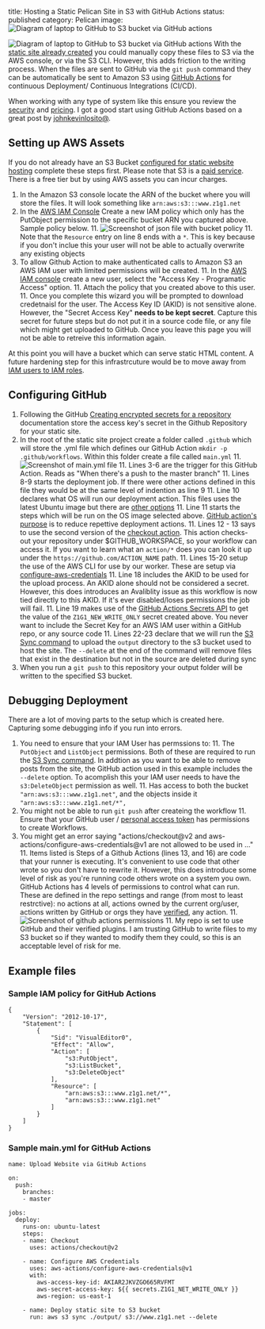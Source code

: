 title: Hosting a Static Pelican Site in S3 with GitHub Actions
status: published
category: Pelican
image: ![Diagram of laptop to GitHub to S3 bucket via GitHub actions]({static}/images/github-actions-to-s3-bucket.png)

![Diagram of laptop to GitHub to S3 bucket via GitHub actions]({static}/images/github-actions-to-s3-bucket.png)
With the [static site already created]({filename}2022-01-15-Setting-up-the-site.md) you could manually copy these files to S3 via the AWS console, or via the S3 CLI. However, this adds friction to the writing process. When the files are sent to GitHub via the ```git push``` command they can be automatically be sent to Amazon S3 using [GitHub Actions](https://docs.github.com/en/actions) for continuous Deployment/ Continuous Integrations (CI/CD). 

When working with any type of system like this ensure you review the [security](https://docs.github.com/en/actions/security-guides/security-hardening-for-github-actions) and [pricing](https://docs.github.com/en/actions/learn-github-actions/usage-limits-billing-and-administration). I got a good start using GitHub Actions based on a great post by [johnkevinlosito@](https://johnkevinlosito.com/posts/deploy-static-website-to-s3-using-github-actions).

## Setting up AWS Assets

If you do not already have an S3 Bucket [configured for static website hosting](https://docs.aws.amazon.com/AmazonS3/latest/userguide/WebsiteHosting.html) complete these steps first. Please note that S3 is a [paid service](https://aws.amazon.com/s3/pricing/). There is a free tier but by using AWS assets you can incur charges. 

1. In the Amazon S3 console locate the ARN of the bucket where you will store the files. It will look something like ```arn:aws:s3:::www.z1g1.net```
1. In the [AWS IAM Console](https://console.aws.amazon.com/iamv2/home#/policies) Create a new IAM policy which only has the PutObject permission to the specific bucket ARN you captured above. Sample policy below.
	11. ![Screenshot of json file with bucket policy]({static}/images/github-actions-z1g1-net-write-only-policy.png)
	11. Note that the ```Resource``` entry on line 8 ends with a ```*```. This is key because if you don't inclue this your user will not be able to actually overwrite any existing objects
1. To allow Github Action to make authenticated calls to Amazon S3 an AWS IAM user with limited permissions will be created. 
	11. In the [AWS IAM console](https://console.aws.amazon.com/iam/home#/users) create a new user, select the "Access Key - Programatic Access" option.
	11. Attach the policy that you created above to this user.
	11. Once you complete this wizard you will be prompted to download credetnaisl for the user. The Access Key ID (AKID) is not sensitive alone. However, the "Secret Access Key" **needs to be kept secret**. Capture this secret for future steps but do not put it in a source code file, or any file which might get uploaded to GitHub. Once you leave this page you will not be able to retreive this information again. 


At this point you will have a bucket which can serve static HTML content. A future hardening step for this infrastrcuture would be to move away from [IAM users to IAM roles](https://github.com/aws-actions/configure-aws-credentials).

## Configuring GitHub

1. Following the GitHub [Creating encrypted secrets for a repository](https://docs.github.com/en/actions/security-guides/encrypted-secrets#creating-encrypted-secrets-for-a-repository) documentation store the access key's secret in the Github Repository for your static site. 
1. In the root of the static site project create a folder called ```.github``` which will store the .yml file which defines our GitHub Action ```mkdir -p .github/workflows```. Within this folder create a file called ```main.yml```
	11. ![Screenshot of main.yml file]({static}/images/github-actions-main-yml.png) 
	11. Lines 3-6 are the trigger for this GitHub Action. Reads as "When there's a push to the master branch"
	11. Lines 8-9 starts the deployment job. If there were other actions defined in this file they would be at the same level of indention as line 9
	11. Line 10 declares what OS will run our deployment action. This files uses the latest Ubuntu image but there are [other options](https://docs.github.com/en/actions/using-workflows/workflow-syntax-for-github-actions#jobsjob_idruns-on)
	11. Line 11 starts the steps which will be run on the OS image selected above. [GitHub action's purpose](https://docs.github.com/en/actions/learn-github-actions/understanding-github-actions) is to reduce repettive deployment actions.
	11. Lines 12 - 13 says to use the second version of the [checkout action](https://github.com/actions/checkout). This action checks-out your repository under $GITHUB_WORKSPACE, so your workflow can access it. If you want to learn what an ```action/*``` does you can look it up under the ```https://github.com/ACTION_NAME``` path. 
	11. Lines 15-20 setup the use of the AWS CLI for use by our worker. These are setup via [configure-aws-credentials](https://github.com/aws-actions/configure-aws-credentials)
	11. Line 18 includes the AKID to be used for the upload process. An AKID alone should not be considered a secret. However, this does introduces an Avaliblity issue as this workflow is now tied directly to this AKID. If it's ever disabled/loses permissions the job will fail.
	11. Line 19 makes use of the [GitHub Actions Secrets API]() to get the value of the ```Z1G1_NEW_WRITE_ONLY``` secret created above. You never want to include the Secret Key for an AWS IAM user within a GitHub repo, or any source code
	11. Lines 22-23 declare that we will run the [S3 Sync command](https://awscli.amazonaws.com/v2/documentation/api/latest/reference/s3/sync.html) to upload the ```output``` directory to the s3 bucket used to host the site. The ```--delete``` at the end of the command will remove files that exist in the destination but not in the source are deleted during sync
1. When you run a ```git push``` to this repository your output folder will be written to the specified S3 bucket.


## Debugging Deployment 

There are a lot of moving parts to the setup which is created here. Capturing some debugging info if you run into errors. 

1. You need to ensure that your IAM User has permssions to:
	11. The ```PutObject``` and ```ListObject``` permissions. Both of these are required to run the [S3 Sync command](https://awscli.amazonaws.com/v2/documentation/api/latest/reference/s3/sync.html). In addtion as you want to be able to remove posts from the site, the GitHub action used in this example includes the ```--delete``` option. To acomplish this your IAM user needs to have the ```s3:DeleteObject``` permission as well.
	11. Has access to both the bucket ```"arn:aws:s3:::www.z1g1.net"```, and the objects inside it ```"arn:aws:s3:::www.z1g1.net/*",```
1. You might not be able to run ```git push``` after createing the workflow
	11. Ensure that your GitHub user / [personal access token](https://docs.github.com/en/authentication/keeping-your-account-and-data-secure/creating-a-personal-access-token) has permissions to create Workflows.
1. You might get an error saying "actions/checkout@v2 and aws-actions/configure-aws-credentials@v1 are not allowed to be used in ..."
	11. Items listed is Steps of a Github Actions (lines 13, and 16) are code that your runner is executing. It's convenient to use code that other wrote so you don't have to rewrite it. However, this does introduce some level of risk as you're running code others wrote on a system you own. GitHub Actions has 4 levels of permissions to control what can run. These are defined in the repo settings and range (from most to least restrctive): no actions at all, actions owned by the current org/user, actions written by GitHub or orgs they have [verified](https://github.com/marketplace?type=actions&verification=verified_creator), any action.
	11. ![Screenshot of github actions permissions]({static}/images/github-actions-permissions.png)
	11. My repo is set to use GitHub and their verified plugins. I am trusting GitHub to write files to my S3 bucket so if they wanted to modify them they could, so this is an acceptable level of risk for me. 

## Example files 

### Sample IAM policy for GitHub Actions
```
{
    "Version": "2012-10-17",
    "Statement": [
        {
            "Sid": "VisualEditor0",
            "Effect": "Allow",
            "Action": [
                "s3:PutObject",
                "s3:ListBucket",
                "s3:DeleteObject"
            ],
            "Resource": [
                "arn:aws:s3:::www.z1g1.net/*",
                "arn:aws:s3:::www.z1g1.net"
            ]
        }
    ]
}
```

### Sample main.yml for GitHub Actions 
```
name: Upload Website via GitHub Actions

on:
  push:
    branches:
    - master

jobs:
  deploy:
    runs-on: ubuntu-latest
    steps:
    - name: Checkout
      uses: actions/checkout@v2

    - name: Configure AWS Credentials
      uses: aws-actions/configure-aws-credentials@v1
      with:
        aws-access-key-id: AKIAR2JKVZGO665RVFMT
        aws-secret-access-key: ${{ secrets.Z1G1_NET_WRITE_ONLY }}
        aws-region: us-east-1

    - name: Deploy static site to S3 bucket
      run: aws s3 sync ./output/ s3://www.z1g1.net --delete
```

